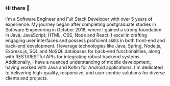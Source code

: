 ### Hi there 👋
I'm a Software Engineer and Full Stack Developer with over 5 years of experience. My journey began after completing postgraduate studies in Software Engineering in October 2018, where I gained a strong foundation in Java, JavaScript, HTML, CSS, Node and React. I excel in crafting engaging user interfaces and possess proficient skills in both front-end and back-end development. I leverage technologies like Java, Spring, Node.js, Express.js, SQL and NoSQL databases for back-end functionalities, along with REST/RESTful APIs for integrating robust backend systems. Additionally, I have a nuanced understanding of mobile development, having worked with Java and Kotlin for Android applications. I'm dedicated to delivering high-quality, responsive, and user-centric solutions for diverse clients and projects.

<!--
**tiagosgomes/tiagosgomes** is a ✨ _special_ ✨ repository because its `README.md` (this file) appears on your GitHub profile.

Here are some ideas to get you started:

- 🔭 I’m currently working on ...
- 🌱 I’m currently learning ...
- 👯 I’m looking to collaborate on ...
- 🤔 I’m looking for help with ...
- 💬 Ask me about ...
- 📫 How to reach me: ...
- 😄 Pronouns: ...
- ⚡ Fun fact: ...
-->
